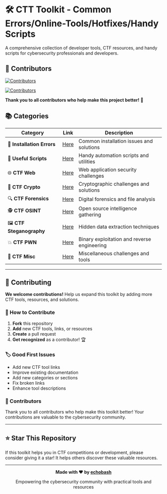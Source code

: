 # 🛠️ CTT Toolkit - Common Errors/Online-Tools/Hotfixes/Handy Scripts

A comprehensive collection of developer tools, CTF resources, and handy scripts for cybersecurity professionals and developers.

## 👥 Contributors

[![Contributors](https://img.shields.io/github/contributors/echobash/CTF-Toolkit.svg)](https://github.com/echobash/CTF-Toolkit/graphs/contributors)

[![Contributors](https://contrib.rocks/image?repo=echobash/CTF-Toolkit)](https://github.com/echobash/CTF-Toolkit/graphs/contributors)

**Thank you to all contributors who help make this project better!** 🎉

## 📚 Categories

| Category | Link | Description |
|----------|------|-------------|
| 🔧 **Installation Errors** | [Here](https://github.com/echobash/commonErrorsTricksAndHotfixes/tree/master/InstallationErrors) | Common installation issues and solutions |
| 📜 **Useful Scripts** | [Here](https://github.com/echobash/commonErrorsTricksAndHotfixes/tree/master/UsefulScripts) | Handy automation scripts and utilities |
| 🌐 **CTF Web** | [Here](https://github.com/echobash/commonErrorsTricksAndHotfixes/tree/master/CTF/web) | Web application security challenges |
| 🔐 **CTF Crypto** | [Here](https://github.com/echobash/commonErrorsTricksAndHotfixes/tree/master/CTF/crypto) | Cryptographic challenges and solutions |
| 🔍 **CTF Forensics** | [Here](https://github.com/echobash/commonErrorsTricksAndHotfixes/tree/master/CTF/forensics) | Digital forensics and file analysis |
| 🕵️ **CTF OSINT** | [Here](https://github.com/echobash/commonErrorsTricksAndHotfixes/tree/master/CTF/osint) | Open source intelligence gathering |
| 🖼️ **CTF Steganography** | [Here](https://github.com/echobash/commonErrorsTricksAndHotfixes/tree/master/CTF/stego) | Hidden data extraction techniques |
| 💥 **CTF PWN** | [Here](https://github.com/echobash/commonErrorsTricksAndHotfixes/tree/master/CTF/pwn) | Binary exploitation and reverse engineering |
| 🎯 **CTF Misc** | [Here](https://github.com/echobash/commonErrorsTricksAndHotfixes/tree/master/CTF/misc) | Miscellaneous challenges and tools |

---

## 🤝 Contributing

**We welcome contributions!** Help us expand this toolkit by adding more CTF tools, resources, and solutions.

### 🎯 How to Contribute

1. **Fork** this repository
2. **Add** new CTF tools, links, or resources
3. **Create** a pull request
4. **Get recognized** as a contributor! 🏆

### 🏷️ Good First Issues

- Add new CTF tool links
- Improve existing documentation
- Add new categories or sections
- Fix broken links
- Enhance tool descriptions

### 👥 Contributors

Thank you to all contributors who help make this toolkit better! Your contributions are valuable to the cybersecurity community.

---

## ⭐ Star This Repository

If this toolkit helps you in CTF competitions or development, please consider giving it a star! It helps others discover these valuable resources.

---

<div align="center">
  <p><strong>Made with ❤️ by <a href="https://github.com/echobash">echobash</a></strong></p>
  <p>Empowering the cybersecurity community with practical tools and resources</p>
</div>
